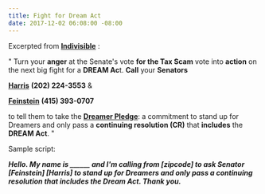 ```yaml
---
title: Fight for Dream Act
date: 2017-12-02 06:08:00 -08:00
---
```


Excerpted from [**Indivisible**](https://www.indivisible.org/) :

"  Turn your **anger** at the Senate's vote **for the Tax Scam** vote into **action** on the next big fight for a **DREAM Ac**t.  **Call** your **Senators** 

[**Harris**](https://www.harris.senate.gov/) **(202) 224-3553** &

[**Feinstein**](https://www.feinstein.senate.gov/public/) **(415) 393-0707** 

to tell them to take the **[Dreamer Pledge](https://www.dreamerpledge.org/)**: a commitment to stand up for Dreamers and only pass a **continuing resolution (CR)** that **includes** the **DREAM Act**.   "

Sample script:

***Hello.  My name is ______ and I'm calling from [zipcode] to ask Senator [Feinstein] [Harris] to stand up for Dreamers and only pass a continuing resolution that includes the Dream Act.  Thank you.***